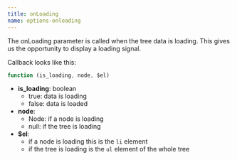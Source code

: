 ```yaml
---
title: onLoading
name: options-onloading
---
```


The onLoading parameter is called when the tree data is loading. This gives us the opportunity to display a loading signal.

Callback looks like this:

```js
function (is_loading, node, $el)
```

* **is_loading**: boolean
  * true: data is loading
  * false: data is loaded
* **node**:
  * Node: if a node is loading
  * null: if the tree is loading
* **$el**:
  * if a node is loading this is the `li` element
  * if the tree is loading is the `ul` element of the whole tree
